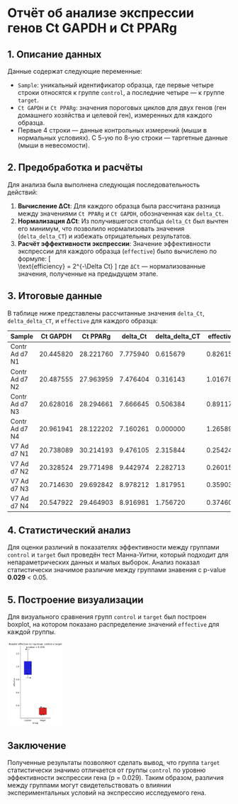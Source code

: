 # Отчёт об анализе экспрессии генов Ct GAPDH и Ct PPARg

## 1. Описание данных  
Данные содержат следующие переменные:
- `Sample`: уникальный идентификатор образца, где первые четыре строки относятся к группе `control`, а последние четыре — к группе `target`.
- `Ct GAPDH` и `Ct PPARg`: значения пороговых циклов для двух генов (ген домашнего хозяйства и целевой ген), измеренных для каждого образца.
-  Первые 4 строки — данные контрольных измерений (мыши в нормальных условиях). С 5-ую по 8-ую строки — таргетные данные (мыши в невесомости).

## 2. Предобработка и расчёты  
Для анализа была выполнена следующая последовательность действий:
1. **Вычисление ΔCt**: Для каждого образца была рассчитана разница между значениями `Ct PPARg` и `Ct GAPDH`, обозначенная как `delta_Ct`.
2. **Нормализация ΔCt**: Из получившегося столбца `delta_Ct` был вычтен его минимум, что позволило нормализовать значения (`delta_delta_CT`) и избежать отрицательных результатов.
3. **Расчёт эффективности экспрессии**: Значение эффективности экспрессии для каждого образца (`effective`) было вычислено по формуле:
   [\
   \text{efficiency} = 2^{-\Delta Ct}
   \]
   где `ΔCt` — нормализованные значения, полученные на предыдущем этапе.

## 3. Итоговые данные  
В таблице ниже представлены рассчитанные значения `delta_Ct`, `delta_delta_CT`, и `effective` для каждого образца:

| Sample         | Ct GAPDH   | Ct PPARg   | delta_Ct | delta_delta_CT | effective |
|----------------|------------|------------|----------|----------------|-----------|
| Contr Ad d7 N1 | 20.445820  | 28.221760  | 7.775940 | 0.615679       | 0.826151  |
| Contr Ad d7 N2 | 20.487555  | 27.963959  | 7.476404 | 0.316143       | 1.016784  |
| Contr Ad d7 N3 | 20.628016  | 28.294661  | 7.666645 | 0.506384       | 0.891170  |
| Contr Ad d7 N4 | 20.961941  | 28.122202  | 7.160261 | 0.000000       | 1.265894  |
| V7 Ad d7 N1    | 20.738089  | 30.214193  | 9.476105 | 2.315844       | 0.254249  |
| V7 Ad d7 N2    | 20.328524  | 29.771498  | 9.442974 | 2.282713       | 0.260155  |
| V7 Ad d7 N3    | 20.714630  | 29.692842  | 8.978212 | 1.817951       | 0.359037  |
| V7 Ad d7 N4    | 20.547922  | 29.464903  | 8.916981 | 1.756720       | 0.374604  |

## 4. Статистический анализ  
Для оценки различий в показателях эффективности между группами `control` и `target` был проведён тест Манна-Уитни, который подходит для непараметрических данных и малых выборок. Анализ показал статистически значимое различие между группами знавения с p-value **0.029** < 0.05.

## 5. Построение визуализации  
Для визуального сравнения групп `control` и `target` был построен boxplot, на котором показано распределение значений `effective` для каждой группы.

<img src="pic.png" alt="Boxplot распределения эффективности экспрессии по группам" width="25%">

## Заключение  
Полученные результаты позволяют сделать вывод, что группа `target` статистически значимо отличается от группы `control` по уровню эффективности экспрессии гена (p = 0.029). Таким образом, различия между группами могут свидетельствовать о влиянии экспериментальных условий на экспрессию исследуемого гена.
